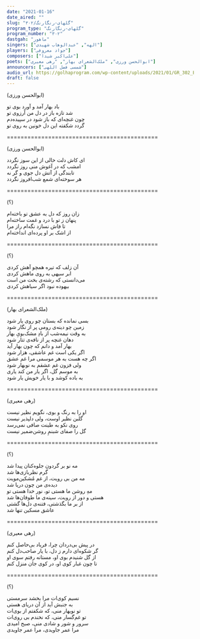 ```yaml
---
date: "2021-01-16"
date_aired: ""
slug: "گلهای-رنگارنگ/۳۰۲"
program_type: "گلهای-رنگارنگ"
program_number: "۳۰۲"
dastgah: "ماهور"
singers: ["الهه", "عبدالوهاب شهیدی"]
players: ["جواد معروفی"]
composers: ["علی‌اکبر شیدا"]
poets: ["ابوالحسن ورزی", "ملک‌الشعرای بهار", "رهی معیری"]
announcers: ["شمسی فضل اللهی"]
audio_url: https://golhaprogram.com/wp-content/uploads/2021/01/GR_302_Elaheh_Shahidi.mp3
draft: false
---
```


(ابوالحسن ورزی)  

باد بهار آمد و آورد بوی تو  
شد تازه باز در دل من آرزوی تو  
چون غنچه‌ای که باز شود در سپیده‌دم  
گردد شکفته این دل خونین به روی تو  

============================================  

(ابوالحسن ورزی)  

ای کاش دلت خالی از این سوز نگردد  
امشب که در آغوش منی روز نگردد  
تابندگی از آتش دل جوی و گر نه  
هر سوخته‌ای شمع شب‌افروز نگردد  

============================================  

(؟)  

زان روز که دل به عشق تو باخته‌ام  
پنهان ز تو با درد و غمت ساخته‌ام  
تا فاش نسازد نگه‌ام راز مرا  
از اشک بر او پرده‌ای انداخته‌ام  

============================================  

(؟)  

آن زلف که تیره همچو آهش کردی  
ابر سیهی به روی ماهش کردی  
می‌دانستی که رشته‌ی بخت من است  
بیهوده نبود اگر سیاهش کردی  

============================================  

(ملک‌الشعرای بهار)  

بسی نمانده که بستان چو روی یار شود  
زمین چو دینه‌ی رومی پر از نگار شود  
به وقت نیمه‌شب از بادِ مشک‌بویِ بهار  
دهان غنچه پر از نافه‌ی تتار شود  
بهار آمد و دانم که چون بهار آید  
اگر یکی است غم عاشقی، هزار شود  
اگر چه هست به هر موسمی مرا غم عشق  
ولی فزون غم عشقم به نوبهار شود  
به موسم گل، اگر یار من کند یاری  
به باده کوشد و با یار خویش یار شود  

============================================  

(رهی معیری)  

او را به رنگ و بوی، نگویم نظیر نیست  
گلبن نظیر اوست، ولی دلپذیر نیست  
روی نکو به طینت صافی نمی‌رسد  
گل را صفای شبنمِ روشن‌ضمیر نیست  

============================================  

(؟)  

مه نو بر گردون جلوه‌کنان پیدا شد  
گرم نظربازی‌ها شد  
مه من بی رویت، از غم مُشکین‌مویت  
دیده‌ی من چون دریا شد  
مهِ روشن ما هستی تو، نور خدا هستی تو  
هستی و دور از رویت، سینه‌ی ما طوفان‌ها شد  
از بر ما بگذشتی، فتنه‌ی دل‌ها گشتی  
عاشق مسکین تنها شد  

============================================  

(رهی معیری)  

در پیش بی‌دردان چرا، فریاد بی‌حاصل کنم  
گر شکوه‌ای دارم ز دل، با یار صاحب‌دل کنم  
از گل شنیدم بوی او، مستانه رفتم سوی او  
تا چون غبار کوی او، در کوی جان منزل کنم  

============================================  

(؟)  

نسیم کوی‌ات مرا بخشد سرمستی  
به جنبش آید از آن دریای هستی  
تو نوبهار منی، که شکفتم از بوی‌ات  
تو غم‌گسار منی، که نخندم بی روی‌ات  
سرور و شور و شادی منی، صبح امیدی  
مرا عمر جاویدی، مرا عمر جاویدی  
